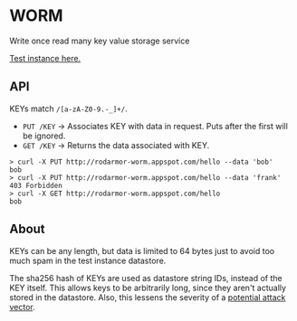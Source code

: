 WORM
====

Write once read many key value storage service

[Test instance here.](http://rodarmor-worm.appspot.com)


API
---

KEYs match `/[a-zA-Z0-9.-_]+/`.

* `PUT /KEY` -> Associates KEY with data in request. Puts after the first will be ignored.
* `GET /KEY` ->  Returns the data associated with KEY.

```
> curl -X PUT http://rodarmor-worm.appspot.com/hello --data 'bob'
bob
> curl -X PUT http://rodarmor-worm.appspot.com/hello --data 'frank'
403 Forbidden
> curl -X GET http://rodarmor-worm.appspot.com/hello
bob
```

About
-----

KEYs can be any length, but data is limited to 64 bytes just to avoid too much spam in the test instance datastore.

The sha256 hash of KEYs are used as datastore string IDs, instead of the KEY itself. This allows keys to be arbitrarily long, since they aren't actually stored in the datastore. Also, this lessens the severity of a [potential attack vector](http://ikaisays.com/2011/01/25/app-engine-datastore-tip-monotonically-increasing-values-are-bad/).
